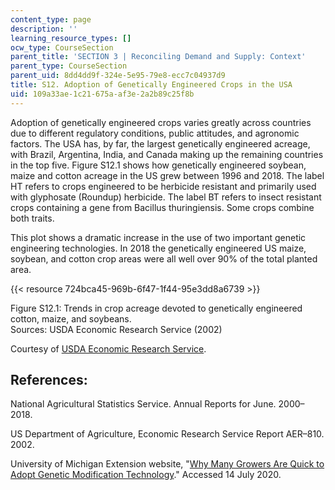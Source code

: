 ```yaml
---
content_type: page
description: ''
learning_resource_types: []
ocw_type: CourseSection
parent_title: 'SECTION 3 | Reconciling Demand and Supply: Context'
parent_type: CourseSection
parent_uid: 8dd4dd9f-324e-5e95-79e8-ecc7c04937d9
title: S12. Adoption of Genetically Engineered Crops in the USA
uid: 109a33ae-1c21-675a-af3e-2a2b89c25f8b
---
```


Adoption of genetically engineered crops varies greatly across countries due to different regulatory conditions, public attitudes, and agronomic factors. The USA has, by far, the largest genetically engineered acreage, with Brazil, Argentina, India, and Canada making up the remaining countries in the top five. Figure S12.1 shows how genetically engineered soybean, maize and cotton acreage in the US grew between 1996 and 2018. The label HT refers to crops engineered to be herbicide resistant and primarily used with glyphosate (Roundup) herbicide. The label BT refers to insect resistant crops containing a gene from Bacillus thuringiensis. Some crops combine both traits.

This plot shows a dramatic increase in the use of two important genetic engineering technologies. In 2018 the genetically engineered US maize, soybean, and cotton crop areas were all well over 90% of the total planted area.

{{< resource 724bca45-969b-6f47-1f44-95e3dd8a6739 >}}

Figure S12.1: Trends in crop acreage devoted to genetically engineered cotton, maize, and soybeans.  
Sources: USDA Economic Research Service (2002)

Courtesy of [USDA Economic Research Service](https://www.ers.usda.gov/).

References:
-----------

National Agricultural Statistics Service. Annual Reports for June. 2000–2018.

US Department of Agriculture, Economic Research Service Report AER–810. 2002.

University of Michigan Extension website, "[Why Many Growers Are Quick to Adopt Genetic Modification Technology](https://www.canr.msu.edu/news/why-many-growers-are-quick-to-adopt-genetic-modification-technology)." Accessed 14 July 2020.